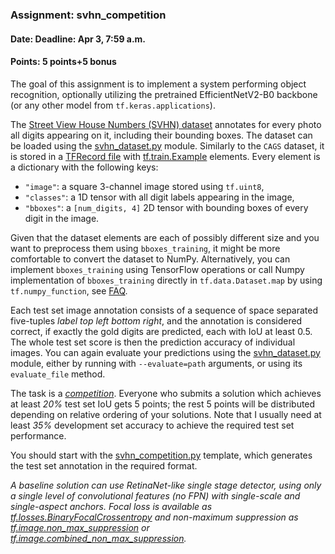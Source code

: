 ### Assignment: svhn_competition
#### Date: Deadline: Apr 3, 7:59 a.m.
#### Points: 5 points+5 bonus

The goal of this assignment is to implement a system performing object
recognition, optionally utilizing the pretrained EfficientNetV2-B0 backbone
(or any other model from `tf.keras.applications`).

The [Street View House Numbers (SVHN) dataset](https://ufal.mff.cuni.cz/~straka/courses/npfl114/2223/demos/svhn_train.html)
annotates for every photo all digits appearing on it, including their bounding
boxes. The dataset can be loaded using the [svhn_dataset.py](https://github.com/ufal/npfl114/tree/master/labs/06/svhn_dataset.py)
module. Similarly to the `CAGS` dataset, it is stored in a
[TFRecord file](https://www.tensorflow.org/api_docs/python/tf/data/TFRecordDataset)
with [tf.train.Example](https://www.tensorflow.org/api_docs/python/tf/train/Example)
elements. Every element is a dictionary with the following keys:
- `"image"`: a square 3-channel image stored using `tf.uint8`,
- `"classes"`: a 1D tensor with all digit labels appearing in the image,
- `"bboxes"`: a `[num_digits, 4]` 2D tensor with bounding boxes of every
  digit in the image.

Given that the dataset elements are each of possibly different size and you want
to preprocess them using `bboxes_training`, it might be more comfortable to
convert the dataset to NumPy. Alternatively, you can implement `bboxes_training`
using TensorFlow operations or call Numpy implementation of `bboxes_training`
directly in `tf.data.Dataset.map` by using `tf.numpy_function`,
see [FAQ](https://ufal.mff.cuni.cz/courses/npfl114/2223-summer#faq_tf_data).

Each test set image annotation consists of a sequence of space separated
five-tuples _label top left bottom right_, and the annotation is considered
correct, if exactly the gold digits are predicted, each with IoU at least 0.5.
The whole test set score is then the prediction accuracy of individual images.
You can again evaluate your predictions using the
[svhn_dataset.py](https://github.com/ufal/npfl114/tree/master/labs/06/svhn_dataset.py)
module, either by running with `--evaluate=path` arguments, or using its
`evaluate_file` method.

The task is a [_competition_](https://ufal.mff.cuni.cz/courses/npfl114/2223-summer#competitions).
Everyone who submits a solution which achieves at least _20%_ test set IoU gets
5 points; the rest 5 points will be distributed depending on relative ordering
of your solutions. Note that I usually need at least _35%_ development set
accuracy to achieve the required test set performance.

You should start with the
[svhn_competition.py](https://github.com/ufal/npfl114/tree/master/labs/06/svhn_competition.py)
template, which generates the test set annotation in the required format.

_A baseline solution can use RetinaNet-like single stage detector,
using only a single level of convolutional features (no FPN)
with single-scale and single-aspect anchors. Focal loss is available
as [tf.losses.BinaryFocalCrossentropy](https://www.tensorflow.org/api_docs/python/tf/keras/losses/BinaryFocalCrossentropy)
and non-maximum suppression as
[tf.image.non_max_suppression](https://www.tensorflow.org/api_docs/python/tf/image/non_max_suppression) or
[tf.image.combined_non_max_suppression](https://www.tensorflow.org/api_docs/python/tf/image/combined_non_max_suppression)._
